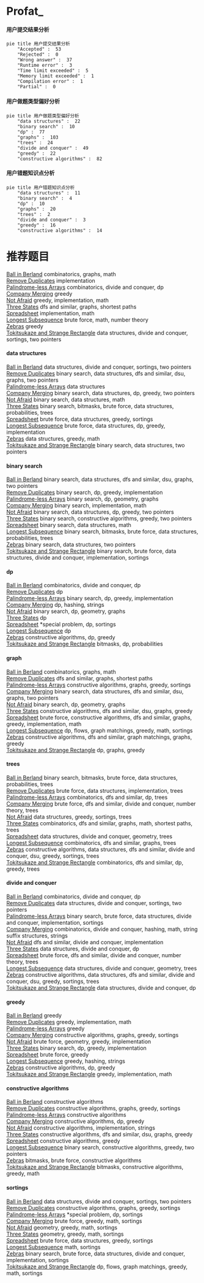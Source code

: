 # Profat_
<!-- tabs:start -->
#### **用户提交结果分析**

```mermaid
pie title 用户提交结果分析
    "Accepted" :  53
    "Rejected" :  0
    "Wrong answer" :  37
    "Runtime error" :  3
    "Time limit exceeded" :  5
    "Memory limit exceeded" :  1
    "Compilation error" :  1
    "Partial" :  0
```
#### **用户做题类型偏好分析**

```mermaid
pie title 用户做题类型偏好分析
    "data structures" :  22
    "binary search" :  10
    "dp" :  77
    "graphs" :  103
    "trees" :  24
    "divide and conquer" :  49
    "greedy" :  22
    "constructive algorithms" :  82
```
#### **用户错题知识点分析**

```mermaid
pie title 用户错题知识点分析
    "data structures" :  11
    "binary search" :  4
    "dp" :  10
    "graphs" :  20
    "trees" :  2
    "divide and conquer" :  3
    "greedy" :  16
    "constructive algorithms" :  14
```
<!-- tabs:end -->
# 推荐题目
[Ball in Berland](http://codeforces.com/problemset/problem/1475/C)		combinatorics,
                        graphs,
                        math		  
[Remove Duplicates](http://codeforces.com/problemset/problem/978/A)		implementation		  
[Palindrome-less Arrays](http://codeforces.com/problemset/problem/1140/E)		combinatorics,
                        divide and conquer,
                        dp		  
[Company Merging](http://codeforces.com/problemset/problem/1090/A)		greedy		  
[Not Afraid](http://codeforces.com/problemset/problem/787/B)		greedy,
                        implementation,
                        math		  
[Three States](http://codeforces.com/problemset/problem/590/C)		dfs and similar,
                        graphs,
                        shortest paths		  
[Spreadsheet](http://codeforces.com/problemset/problem/1/B)		implementation,
                        math		  
[Longest Subsequence](http://codeforces.com/problemset/problem/632/D)		brute force,
                        math,
                        number theory		  
[Zebras](https://codeforces.com/contest/950/problem/C)		greedy		  
[Tokitsukaze and Strange Rectangle](https://codeforces.com/contest/1191/problem/F)		data structures,
                        divide and conquer,
                        sortings,
                        two pointers		  
<!-- tabs:start -->
#### **data structures**
[Ball in Berland](https://codeforces.com/contest/1191/problem/F)		data structures,
                        divide and conquer,
                        sortings,
                        two pointers		  
[Remove Duplicates](http://codeforces.com/problemset/problem/901/C)		binary search,
                        data structures,
                        dfs and similar,
                        dsu,
                        graphs,
                        two pointers		  
[Palindrome-less Arrays](http://codeforces.com/problemset/problem/295/E)		data structures		  
[Company Merging](http://codeforces.com/problemset/problem/1492/C)		binary search,
                        data structures,
                        dp,
                        greedy,
                        two pointers		  
[Not Afraid](http://codeforces.com/problemset/problem/1490/G)		binary search,
                        data structures,
                        math		  
[Three States](http://codeforces.com/problemset/problem/1479/D)		binary search,
                        bitmasks,
                        brute force,
                        data structures,
                        probabilities,
                        trees		  
[Spreadsheet](http://codeforces.com/problemset/problem/1497/A)		brute force,
                        data structures,
                        greedy,
                        sortings		  
[Longest Subsequence](http://codeforces.com/problemset/problem/1491/C)		brute force,
                        data structures,
                        dp,
                        greedy,
                        implementation		  
[Zebras](http://codeforces.com/problemset/problem/1492/B)		data structures,
                        greedy,
                        math		  
[Tokitsukaze and Strange Rectangle](http://codeforces.com/problemset/problem/1436/E)		binary search,
                        data structures,
                        two pointers		  
#### **binary search**
[Ball in Berland](http://codeforces.com/problemset/problem/901/C)		binary search,
                        data structures,
                        dfs and similar,
                        dsu,
                        graphs,
                        two pointers		  
[Remove Duplicates](http://codeforces.com/problemset/problem/1201/D)		binary search,
                        dp,
                        greedy,
                        implementation		  
[Palindrome-less Arrays](http://codeforces.com/problemset/problem/1366/F)		binary search,
                        dp,
                        geometry,
                        graphs		  
[Company Merging](http://codeforces.com/problemset/problem/837/E)		binary search,
                        implementation,
                        math		  
[Not Afraid](http://codeforces.com/problemset/problem/1492/C)		binary search,
                        data structures,
                        dp,
                        greedy,
                        two pointers		  
[Three States](http://codeforces.com/problemset/problem/1463/D)		binary search,
                        constructive algorithms,
                        greedy,
                        two pointers		  
[Spreadsheet](http://codeforces.com/problemset/problem/1490/G)		binary search,
                        data structures,
                        math		  
[Longest Subsequence](http://codeforces.com/problemset/problem/1479/D)		binary search,
                        bitmasks,
                        brute force,
                        data structures,
                        probabilities,
                        trees		  
[Zebras](http://codeforces.com/problemset/problem/1436/E)		binary search,
                        data structures,
                        two pointers		  
[Tokitsukaze and Strange Rectangle](http://codeforces.com/problemset/problem/1461/D)		binary search,
                        brute force,
                        data structures,
                        divide and conquer,
                        implementation,
                        sortings		  
#### **dp**
[Ball in Berland](http://codeforces.com/problemset/problem/1140/E)		combinatorics,
                        divide and conquer,
                        dp		  
[Remove Duplicates](http://codeforces.com/problemset/problem/354/D)		dp		  
[Palindrome-less Arrays](http://codeforces.com/problemset/problem/1201/D)		binary search,
                        dp,
                        greedy,
                        implementation		  
[Company Merging](http://codeforces.com/problemset/problem/611/D)		dp,
                        hashing,
                        strings		  
[Not Afraid](http://codeforces.com/problemset/problem/1366/F)		binary search,
                        dp,
                        geometry,
                        graphs		  
[Three States](http://codeforces.com/problemset/problem/513/E1)		dp		  
[Spreadsheet](http://codeforces.com/problemset/problem/158/E)		*special problem,
                        dp,
                        sortings		  
[Longest Subsequence](http://codeforces.com/problemset/problem/1077/F1)		dp		  
[Zebras](http://codeforces.com/problemset/problem/1108/D)		constructive algorithms,
                        dp,
                        greedy		  
[Tokitsukaze and Strange Rectangle](http://codeforces.com/problemset/problem/482/C)		bitmasks,
                        dp,
                        probabilities		  
#### **graph**
[Ball in Berland](http://codeforces.com/problemset/problem/1475/C)		combinatorics,
                        graphs,
                        math		  
[Remove Duplicates](http://codeforces.com/problemset/problem/590/C)		dfs and similar,
                        graphs,
                        shortest paths		  
[Palindrome-less Arrays](https://codeforces.com/contest/1199/problem/E)		constructive algorithms,
                        graphs,
                        greedy,
                        sortings		  
[Company Merging](http://codeforces.com/problemset/problem/901/C)		binary search,
                        data structures,
                        dfs and similar,
                        dsu,
                        graphs,
                        two pointers		  
[Not Afraid](http://codeforces.com/problemset/problem/1366/F)		binary search,
                        dp,
                        geometry,
                        graphs		  
[Three States](http://codeforces.com/problemset/problem/1133/F2)		constructive algorithms,
                        dfs and similar,
                        dsu,
                        graphs,
                        greedy		  
[Spreadsheet](http://codeforces.com/problemset/problem/1487/C)		brute force,
                        constructive algorithms,
                        dfs and similar,
                        graphs,
                        greedy,
                        implementation,
                        math		  
[Longest Subsequence](http://codeforces.com/problemset/problem/1437/C)		dp,
                        flows,
                        graph matchings,
                        greedy,
                        math,
                        sortings		  
[Zebras](http://codeforces.com/problemset/problem/1470/D)		constructive algorithms,
                        dfs and similar,
                        graph matchings,
                        graphs,
                        greedy		  
[Tokitsukaze and Strange Rectangle](http://codeforces.com/problemset/problem/1476/C)		dp,
                        graphs,
                        greedy		  
#### **trees**
[Ball in Berland](http://codeforces.com/problemset/problem/1479/D)		binary search,
                        bitmasks,
                        brute force,
                        data structures,
                        probabilities,
                        trees		  
[Remove Duplicates](http://codeforces.com/problemset/problem/1511/C)		brute force,
                        data structures,
                        implementation,
                        trees		  
[Palindrome-less Arrays](http://codeforces.com/problemset/problem/1499/F)		combinatorics,
                        dfs and similar,
                        dp,
                        trees		  
[Company Merging](http://codeforces.com/problemset/problem/1491/E)		brute force,
                        dfs and similar,
                        divide and conquer,
                        number theory,
                        trees		  
[Not Afraid](http://codeforces.com/problemset/problem/1466/D)		data structures,
                        greedy,
                        sortings,
                        trees		  
[Three States](http://codeforces.com/problemset/problem/1495/D)		combinatorics,
                        dfs and similar,
                        graphs,
                        math,
                        shortest paths,
                        trees		  
[Spreadsheet](http://codeforces.com/problemset/problem/1303/G)		data structures,
                        divide and conquer,
                        geometry,
                        trees		  
[Longest Subsequence](http://codeforces.com/problemset/problem/1454/E)		combinatorics,
                        dfs and similar,
                        graphs,
                        trees		  
[Zebras](http://codeforces.com/problemset/problem/1494/D)		constructive algorithms,
                        data structures,
                        dfs and similar,
                        divide and conquer,
                        dsu,
                        greedy,
                        sortings,
                        trees		  
[Tokitsukaze and Strange Rectangle](http://codeforces.com/problemset/problem/1292/C)		combinatorics,
                        dfs and similar,
                        dp,
                        greedy,
                        trees		  
#### **divide and conquer**
[Ball in Berland](http://codeforces.com/problemset/problem/1140/E)		combinatorics,
                        divide and conquer,
                        dp		  
[Remove Duplicates](https://codeforces.com/contest/1191/problem/F)		data structures,
                        divide and conquer,
                        sortings,
                        two pointers		  
[Palindrome-less Arrays](http://codeforces.com/problemset/problem/1461/D)		binary search,
                        brute force,
                        data structures,
                        divide and conquer,
                        implementation,
                        sortings		  
[Company Merging](http://codeforces.com/problemset/problem/1466/G)		combinatorics,
                        divide and conquer,
                        hashing,
                        math,
                        string suffix structures,
                        strings		  
[Not Afraid](http://codeforces.com/problemset/problem/1490/D)		dfs and similar,
                        divide and conquer,
                        implementation		  
[Three States](https://codeforces.com/contest/1483/problem/C)		data structures,
                        divide and conquer,
                        dp		  
[Spreadsheet](http://codeforces.com/problemset/problem/1491/E)		brute force,
                        dfs and similar,
                        divide and conquer,
                        number theory,
                        trees		  
[Longest Subsequence](http://codeforces.com/problemset/problem/1303/G)		data structures,
                        divide and conquer,
                        geometry,
                        trees		  
[Zebras](http://codeforces.com/problemset/problem/1494/D)		constructive algorithms,
                        data structures,
                        dfs and similar,
                        divide and conquer,
                        dsu,
                        greedy,
                        sortings,
                        trees		  
[Tokitsukaze and Strange Rectangle](http://codeforces.com/problemset/problem/1482/E)		data structures,
                        divide and conquer,
                        dp		  
#### **greedy**
[Ball in Berland](http://codeforces.com/problemset/problem/1090/A)		greedy		  
[Remove Duplicates](http://codeforces.com/problemset/problem/787/B)		greedy,
                        implementation,
                        math		  
[Palindrome-less Arrays](https://codeforces.com/contest/950/problem/C)		greedy		  
[Company Merging](https://codeforces.com/contest/1199/problem/E)		constructive algorithms,
                        graphs,
                        greedy,
                        sortings		  
[Not Afraid](http://codeforces.com/problemset/problem/1271/C)		brute force,
                        geometry,
                        greedy,
                        implementation		  
[Three States](http://codeforces.com/problemset/problem/1201/D)		binary search,
                        dp,
                        greedy,
                        implementation		  
[Spreadsheet](http://codeforces.com/problemset/problem/846/B)		brute force,
                        greedy		  
[Longest Subsequence](http://codeforces.com/problemset/problem/1137/B)		greedy,
                        hashing,
                        strings		  
[Zebras](http://codeforces.com/problemset/problem/1108/D)		constructive algorithms,
                        dp,
                        greedy		  
[Tokitsukaze and Strange Rectangle](http://codeforces.com/problemset/problem/1373/A)		greedy,
                        implementation,
                        math		  
#### **constructive algorithms**
[Ball in Berland](http://codeforces.com/problemset/problem/610/C)		constructive algorithms		  
[Remove Duplicates](https://codeforces.com/contest/1199/problem/E)		constructive algorithms,
                        graphs,
                        greedy,
                        sortings		  
[Palindrome-less Arrays](http://codeforces.com/problemset/problem/720/C)		constructive algorithms		  
[Company Merging](http://codeforces.com/problemset/problem/1108/D)		constructive algorithms,
                        dp,
                        greedy		  
[Not Afraid](http://codeforces.com/problemset/problem/923/D)		constructive algorithms,
                        implementation,
                        strings		  
[Three States](http://codeforces.com/problemset/problem/1133/F2)		constructive algorithms,
                        dfs and similar,
                        dsu,
                        graphs,
                        greedy		  
[Spreadsheet](http://codeforces.com/problemset/problem/1493/A)		constructive algorithms,
                        greedy		  
[Longest Subsequence](http://codeforces.com/problemset/problem/1463/D)		binary search,
                        constructive algorithms,
                        greedy,
                        two pointers		  
[Zebras](https://codeforces.com/contest/1456/problem/B)		bitmasks,
                        brute force,
                        constructive algorithms		  
[Tokitsukaze and Strange Rectangle](http://codeforces.com/problemset/problem/1492/D)		bitmasks,
                        constructive algorithms,
                        greedy,
                        math		  
#### **sortings**
[Ball in Berland](https://codeforces.com/contest/1191/problem/F)		data structures,
                        divide and conquer,
                        sortings,
                        two pointers		  
[Remove Duplicates](https://codeforces.com/contest/1199/problem/E)		constructive algorithms,
                        graphs,
                        greedy,
                        sortings		  
[Palindrome-less Arrays](http://codeforces.com/problemset/problem/158/E)		*special problem,
                        dp,
                        sortings		  
[Company Merging](http://codeforces.com/problemset/problem/1272/A)		brute force,
                        greedy,
                        math,
                        sortings		  
[Not Afraid](https://codeforces.com/contest/1496/problem/C)		geometry,
                        greedy,
                        math,
                        sortings		  
[Three States](http://codeforces.com/problemset/problem/1495/A)		geometry,
                        greedy,
                        math,
                        sortings		  
[Spreadsheet](http://codeforces.com/problemset/problem/1497/A)		brute force,
                        data structures,
                        greedy,
                        sortings		  
[Longest Subsequence](http://codeforces.com/problemset/problem/1427/A)		math,
                        sortings		  
[Zebras](http://codeforces.com/problemset/problem/1461/D)		binary search,
                        brute force,
                        data structures,
                        divide and conquer,
                        implementation,
                        sortings		  
[Tokitsukaze and Strange Rectangle](http://codeforces.com/problemset/problem/1437/C)		dp,
                        flows,
                        graph matchings,
                        greedy,
                        math,
                        sortings		  
<!-- tabs:end -->
